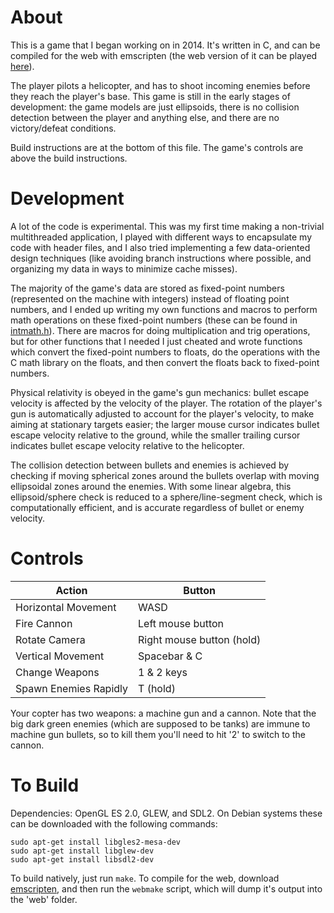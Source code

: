 # About

This is a game that I began working on in 2014.  It's written in C, and can be compiled for the web with emscripten (the web version of it can be played [here](http://adeshar00.github.io/Skygunner/)).

The player pilots a helicopter, and has to shoot incoming enemies before they reach the player's base.  This game is still in the early stages of development: the game models are just ellipsoids, there is no collision detection between the player and anything else, and there are no victory/defeat conditions.

Build instructions are at the bottom of this file.  The game's controls are above the build instructions.

# Development

A lot of the code is experimental.  This was my first time making a non-trivial multithreaded application, I played with different ways to encapsulate my code with header files, and I also tried implementing a few data-oriented design techniques (like avoiding branch instructions where possible, and organizing my data in ways to minimize cache misses).

The majority of the game's data are stored as fixed-point numbers (represented on the machine with integers) instead of floating point numbers, and I ended up writing my own functions and macros to perform math operations on these fixed-point numbers (these can be found in [intmath.h](https://github.com/adeshar00/Skygunner/blob/master/src/intmath.h)).  There are macros for doing multiplication and trig operations, but for other functions that I needed I just cheated and wrote functions which convert the fixed-point numbers to floats, do the operations with the C math library on the floats, and then convert the floats back to fixed-point numbers.

Physical relativity is obeyed in the game's gun mechanics: bullet escape velocity is affected by the velocity of the player.  The rotation of the player's gun is automatically adjusted to account for the player's velocity, to make aiming at stationary targets easier; the larger mouse cursor indicates bullet escape velocity relative to the ground, while the smaller trailing cursor indicates bullet escape velocity relative to the helicopter.

The collision detection between bullets and enemies is achieved by checking if moving spherical zones around the bullets overlap with moving ellipsoidal zones around the enemies.  With some linear algebra, this ellipsoid/sphere check is reduced to a sphere/line-segment check, which is computationally efficient, and is accurate regardless of bullet or enemy velocity.

# Controls

|Action                 |Button                    |
|-----------------------|--------------------------|
|Horizontal Movement    |WASD                      |
|Fire Cannon            |Left mouse button         |
|Rotate Camera          |Right mouse button (hold) |
|Vertical Movement      |Spacebar & C              |
|Change Weapons         |1 & 2 keys                |
|Spawn Enemies Rapidly  |T (hold)                  |

Your copter has two weapons: a machine gun and a cannon.  Note that the big dark green enemies (which are supposed to be tanks) are immune to machine gun bullets, so to kill them you'll need to hit '2' to switch to the cannon.

# To Build

Dependencies: OpenGL ES 2.0, GLEW, and SDL2.  On Debian systems these can be downloaded with the following commands:

```
sudo apt-get install libgles2-mesa-dev
sudo apt-get install libglew-dev
sudo apt-get install libsdl2-dev
```

To build natively, just run `make`.  To compile for the web, download [emscripten](https://kripken.github.io/emscripten-site/docs/getting_started/downloads.html), and then run the `webmake` script, which will dump it's output into the 'web' folder.
